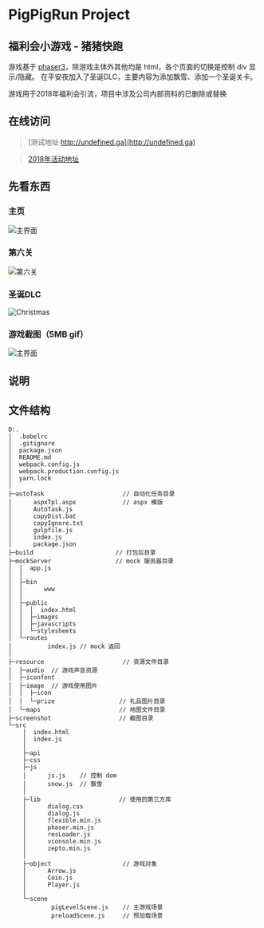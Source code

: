 # PigPigRun Project

## 福利会小游戏 - 猪猪快跑
游戏基于 [phaser3](http://phaser.io)，除游戏主体外其他均是 html，各个页面的切换是控制 div 显示/隐藏。
在平安夜加入了圣诞DLC，主要内容为添加飘雪、添加一个圣诞关卡。

游戏用于2018年福利会引流，项目中涉及公司内部资料的已删除或替换
## 在线访问
> [测试地址 http://undefined.ga](http://undefined.ga)

> [2018年活动地址](http://tm.lilanz.com/supersale/2018/pig/build/index.aspx)

## 先看东西
### 主页
![主界面](screenshot/home.png)

### 第六关
![第六关](screenshot/level6.png)
### 圣诞DLC
![Christmas](screenshot/Christmas.png)
### 游戏截图（5MB gif）
![主界面](screenshot/GIF.gif)

## 说明

## 文件结构
```text
D:.
│  .babelrc
│  .gitignore
│  package.json
│  README.md
│  webpack.config.js
│  webpack.production.config.js
│  yarn.lock
│
├─autoTask                      // 自动化任务目录
│      aspxTpl.aspx             // aspx 模版
│      AutoTask.js
│      copyDist.bat
│      copyIgnore.txt
│      gulpfile.js
│      index.js
│      package.json
├─build                       // 打包后目录
├─mockServer                  // mock 服务器目录
│  │  app.js
│  │
│  ├─bin
│  │      www
│  │
│  ├─public
│  │  │  index.html
│  │  ├─images
│  │  ├─javascripts
│  │  └─stylesheets
│  └─routes
│          index.js // mock 返回
│
├─resource                      // 资源文件目录
│  ├─audio  // 游戏声音资源
│  ├─iconfont
│  ├─image  // 游戏使用图片
│  │  ├─icon
│  │  └─prize                  // 礼品图片目录
│  └─maps                      // 地图文件目录
├─screenshot                   // 截图目录
└─src
    │  index.html
    │  index.js
    │
    ├─api
    ├─css
    ├─js
    │      js.js    // 控制 dom
    │      snow.js  // 飘雪
    │
    ├─lib                      // 使用的第三方库
    │      dialog.css
    │      dialog.js
    │      flexible.min.js
    │      phaser.min.js
    │      resLoader.js
    │      vconsole.min.js
    │      zepto.min.js
    │
    ├─object                    // 游戏对象
    │      Arrow.js
    │      Coin.js
    │      Player.js
    │
    └─scene
            pigLevelScene.js    // 主游戏场景
            preloadScene.js     // 预加载场景
```
